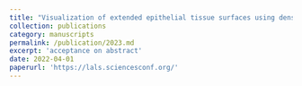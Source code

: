 ```yaml
---
title: "Visualization of extended epithelial tissue surfaces using dense optical flow and structure from motion"
collection: publications
category: manuscripts
permalink: /publication/2023.md
excerpt: 'acceptance on abstract'
date: 2022-04-01
paperurl: 'https://lals.sciencesconf.org/' 
---
```

